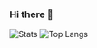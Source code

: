 ### Hi there 👋

![Stats](https://github-readme-stats.vercel.app/api?username=jchris246&show_icons=true&theme=dark)
![Top Langs](https://github-readme-stats.vercel.app/api/top-langs/?username=jchris246&theme=dark&langs_count=8)
<!--
**JChris246/JChris246** is a ✨ _special_ ✨ repository because its `README.md` (this file) appears on your GitHub profile.

Here are some ideas to get you started:

- 🔭 I’m currently working on ...
- 🌱 I’m currently learning ...
- 👯 I’m looking to collaborate on ...
- 🤔 I’m looking for help with ...
- 💬 Ask me about ...
- 📫 How to reach me: ...
- 😄 Pronouns: ...
- ⚡ Fun fact: ...
-->
